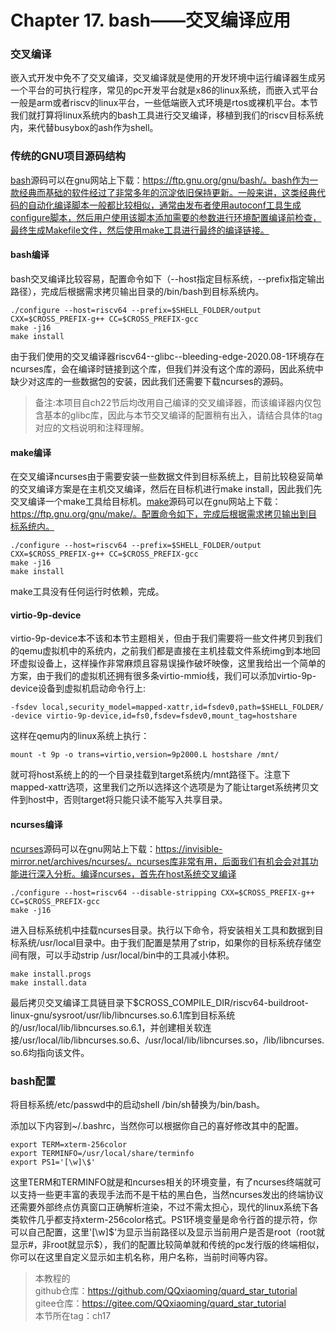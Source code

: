 # Chapter 17. bash——交叉编译应用

### 交叉编译

嵌入式开发中免不了交叉编译，交叉编译就是使用的开发环境中运行编译器生成另一个平台的可执行程序，常见的pc开发平台就是x86的linux系统，而嵌入式平台一般是arm或者riscv的linux平台，一些低端嵌入式环境是rtos或裸机平台。本节我们就打算将linux系统内的bash工具进行交叉编译，移植到我们的riscv目标系统内，来代替busybox的ash作为shell。

### 传统的GNU项目源码结构

[bash](https://www.gnu.org/software/bash/)源码可以在gnu网站上下载：https://ftp.gnu.org/gnu/bash/。bash作为一款经典而基础的软件经过了非常多年的沉淀依旧保持更新。一般来讲，这类经典代码的自动化编译脚本一般都比较相似，通常由发布者使用autoconf工具生成configure脚本，然后用户使用该脚本添加需要的参数进行环境配置编译前检查，最终生成Makefile文件，然后使用make工具进行最终的编译链接。

#### bash编译

bash交叉编译比较容易，配置命令如下（--host指定目标系统，--prefix指定输出路径），完成后根据需求拷贝输出目录的/bin/bash到目标系统内。

```shell
./configure --host=riscv64 --prefix=$SHELL_FOLDER/output CXX=$CROSS_PREFIX-g++ CC=$CROSS_PREFIX-gcc 
make -j16
make install
```

由于我们使用的交叉编译器riscv64--glibc--bleeding-edge-2020.08-1环境存在ncurses库，会在编译时链接到这个库，但我们并没有这个库的源码，因此系统中缺少对这库的一些数据包的安装，因此我们还需要下载ncurses的源码。

> 备注:本项目自ch22节后均改用自己编译的交叉编译器，而该编译器内仅包含基本的glibc库，因此与本节交叉编译的配置稍有出入，请结合具体的tag对应的文档说明和注释理解。

#### make编译

在交叉编译ncurses由于需要安装一些数据文件到目标系统上，目前比较稳妥简单的交叉编译方案是在主机交叉编译，然后在目标机进行make install，因此我们先交叉编译一个make工具给目标机。[make](https://www.gnu.org/software/make/)源码可以在gnu网站上下载：https://ftp.gnu.org/gnu/make/。配置命令如下，完成后根据需求拷贝输出到目标系统内。

```shell
./configure --host=riscv64 --prefix=$SHELL_FOLDER/output CXX=$CROSS_PREFIX-g++ CC=$CROSS_PREFIX-gcc 
make -j16
make install
```

make工具没有任何运行时依赖，完成。

#### virtio-9p-device

virtio-9p-device本不该和本节主题相关，但由于我们需要将一些文件拷贝到我们的qemu虚拟机中的系统内，之前我们都是直接在主机挂载文件系统img到本地回环虚拟设备上，这样操作非常麻烦且容易误操作破坏映像，这里我给出一个简单的方案，由于我们的虚拟机还拥有很多条virtio-mmio线，我们可以添加virtio-9p-device设备到虚拟机启动命令行上:

```shell
-fsdev local,security_model=mapped-xattr,id=fsdev0,path=$SHELL_FOLDER/
-device virtio-9p-device,id=fs0,fsdev=fsdev0,mount_tag=hostshare
```

这样在qemu内的linux系统上执行：

```shell
mount -t 9p -o trans=virtio,version=9p2000.L hostshare /mnt/
```

就可将host系统上的的一个目录挂载到target系统内/mnt路径下。注意下mapped-xattr选项，这里我们之所以选择这个选项是为了能让target系统拷贝文件到host中，否则target将只能只读不能写入共享目录。

#### ncurses编译

[ncurses](https://invisible-island.net/ncurses/announce.html)源码可以在gnu网站上下载：https://invisible-mirror.net/archives/ncurses/。ncurses库非常有用，后面我们有机会会对其功能进行深入分析。编译ncurses，首先在host系统交叉编译

```shell
./configure --host=riscv64 --disable-stripping CXX=$CROSS_PREFIX-g++ CC=$CROSS_PREFIX-gcc 
make -j16
```

进入目标系统机中挂载ncurses目录。执行以下命令，将安装相关工具和数据到目标系统/usr/local目录中。由于我们配置是禁用了strip，如果你的目标系统存储空间有限，可以手动strip /usr/local/bin中的工具减小体积。

```
make install.progs
make install.data
```

最后拷贝交叉编译工具链目录下$CROSS_COMPILE_DIR/riscv64-buildroot-linux-gnu/sysroot/usr/lib/libncurses.so.6.1库到目标系统的/usr/local/lib/libncurses.so.6.1，并创建相关软连接/usr/local/lib/libncurses.so.6、/usr/local/lib/libncurses.so，/lib/libncurses.so.6均指向该文件。

### bash配置

将目标系统/etc/passwd中的启动shell /bin/sh替换为/bin/bash。

添加以下内容到~/.bashrc，当然你可以根据你自己的喜好修改其中的配置。

```shell
export TERM=xterm-256color
export TERMINFO=/usr/local/share/terminfo
export PS1='[\w]\$'
```

这里TERM和TERMINFO就是和ncurses相关的环境变量，有了ncurses终端就可以支持一些更丰富的表现手法而不是干枯的黑白色，当然ncurses发出的终端协议还需要外部终点仿真窗口正确解析渲染，不过不需太担心，现代的linux系统下各类软件几乎都支持xterm-256color格式。PS1环境变量是命令行首的提示符，你可以自己配置，这里'\[\w\]\$'为显示当前路径以及显示当前用户是否是root（root就显示#，非root就显示$），我们的配置比较简单就和传统的pc发行版的终端相似，你可以在这里自定义显示如主机名称，用户名称，当前时间等内容。

> 本教程的<br>github仓库：https://github.com/QQxiaoming/quard_star_tutorial<br>gitee仓库：https://gitee.com/QQxiaoming/quard_star_tutorial<br>本节所在tag：ch17